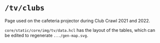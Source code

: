 # `/tv/clubs`

Page used on the cafeteria projector during Club Crawl 2021 and 2022.

`core/static/core/img/tv/data.hcl` has the layout of the tables, which can be edited to regenerate `.../gen-map.svg`.
